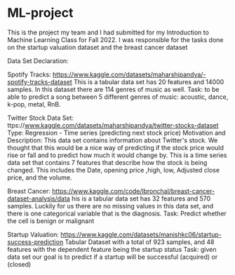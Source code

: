 # ML-project
This is the project my team and I had submitted for my Introduction to Machine Learning Class for Fall 2022. I was responsible for the tasks done on the startup valuation dataset and the breast cancer dataset

Data Set Declaration:

Spotify Tracks: 
https://www.kaggle.com/datasets/maharshipandya/-spotify-tracks-dataset
This is a tabular data set has 20 features and 14000 samples. In this dataset there are 114 genres of music as well. 
Task: to be able to predict a song between 5 different genres of music: acoustic, dance, k-pop, metal, RnB.


Twitter Stock Data Set: 
ttps://www.kaggle.com/datasets/maharshipandya/twitter-stocks-dataset
Type: Regression  - Time series (predicting next stock price)
Motivation and Description: This data set contains information about Twitter's stock. We thought that this would be a nice way of predicting if the stock price would rise or fall and to predict how much it would change by.  This is a time series data set that contains 7 features that describe how the stock is being changed. This includes the Date, opening price ,high, low, Adjusted close price, and the volume.

Breast Cancer: 
https://www.kaggle.com/code/lbronchal/breast-cancer-dataset-analysis/data
his is a tabular data set has 32 features and 570 samples. Luckily for us there are no missing values in this data set, and there is one categorical variable that is the diagnosis.
Task: Predict whether the cell is benign or malignant 

Startup Valuation: 
https://www.kaggle.com/datasets/manishkc06/startup-success-prediction
Tabular Dataset with a total of 923 samples, and 48 features with the dependent feature being the startup status 
Task: given data set our goal is to predict if a startup will be successful (acquired) or (closed) 
